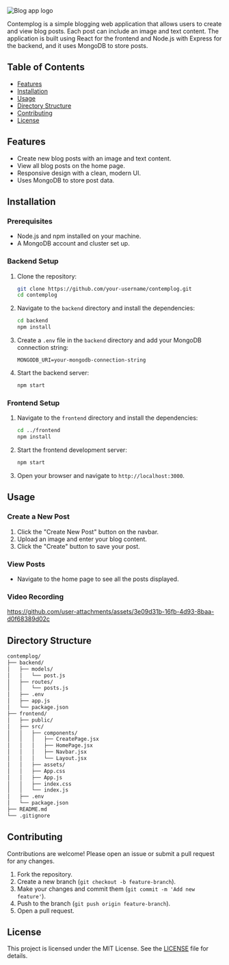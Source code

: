 

![Blog app logo](https://github.com/sanjana-vivek/Contemplog/assets/126575036/fdea36d4-09da-4b58-8072-f1816c5fb75f)


Contemplog is a simple blogging web application that allows users to create and view blog posts. Each post can include an image and text content. The application is built using React for the frontend and Node.js with Express for the backend, and it uses MongoDB to store posts.

## Table of Contents

- [Features](#features)
- [Installation](#installation)
- [Usage](#usage)
- [Directory Structure](#directory-structure)
- [Contributing](#contributing)
- [License](#license)

## Features

- Create new blog posts with an image and text content.
- View all blog posts on the home page.
- Responsive design with a clean, modern UI.
- Uses MongoDB to store post data.

## Installation

### Prerequisites

- Node.js and npm installed on your machine.
- A MongoDB account and cluster set up.

### Backend Setup

1. Clone the repository:
    ```bash
    git clone https://github.com/your-username/contemplog.git
    cd contemplog
    ```

2. Navigate to the `backend` directory and install the dependencies:
    ```bash
    cd backend
    npm install
    ```

3. Create a `.env` file in the `backend` directory and add your MongoDB connection string:
    ```env
    MONGODB_URI=your-mongodb-connection-string
    ```

4. Start the backend server:
    ```bash
    npm start
    ```

### Frontend Setup

1. Navigate to the `frontend` directory and install the dependencies:
    ```bash
    cd ../frontend
    npm install
    ```

2. Start the frontend development server:
    ```bash
    npm start
    ```

3. Open your browser and navigate to `http://localhost:3000`.

## Usage

### Create a New Post

1. Click the "Create New Post" button on the navbar.
2. Upload an image and enter your blog content.
3. Click the "Create" button to save your post.

### View Posts

- Navigate to the home page to see all the posts displayed.

### Video Recording 



https://github.com/user-attachments/assets/3e09d31b-16fb-4d93-8baa-d0f68389d02c



## Directory Structure

```bash
contemplog/
├── backend/
│   ├── models/
│   │   └── post.js
│   ├── routes/
│   │   └── posts.js
│   ├── .env
│   ├── app.js
│   └── package.json
├── frontend/
│   ├── public/
│   ├── src/
│   │   ├── components/
│   │   │   ├── CreatePage.jsx
│   │   │   ├── HomePage.jsx
│   │   │   ├── Navbar.jsx
│   │   │   └── Layout.jsx
│   │   ├── assets/
│   │   ├── App.css
│   │   ├── App.js
│   │   ├── index.css
│   │   └── index.js
│   ├── .env
│   └── package.json
├── README.md
└── .gitignore
```

## Contributing

Contributions are welcome! Please open an issue or submit a pull request for any changes.

1. Fork the repository.
2. Create a new branch (`git checkout -b feature-branch`).
3. Make your changes and commit them (`git commit -m 'Add new feature'`).
4. Push to the branch (`git push origin feature-branch`).
5. Open a pull request.

## License

This project is licensed under the MIT License. See the [LICENSE](LICENSE) file for details.
